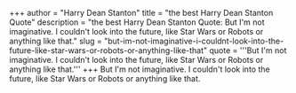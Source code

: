 +++
author = "Harry Dean Stanton"
title = "the best Harry Dean Stanton Quote"
description = "the best Harry Dean Stanton Quote: But I'm not imaginative. I couldn't look into the future, like Star Wars or Robots or anything like that."
slug = "but-im-not-imaginative-i-couldnt-look-into-the-future-like-star-wars-or-robots-or-anything-like-that"
quote = '''But I'm not imaginative. I couldn't look into the future, like Star Wars or Robots or anything like that.'''
+++
But I'm not imaginative. I couldn't look into the future, like Star Wars or Robots or anything like that.
